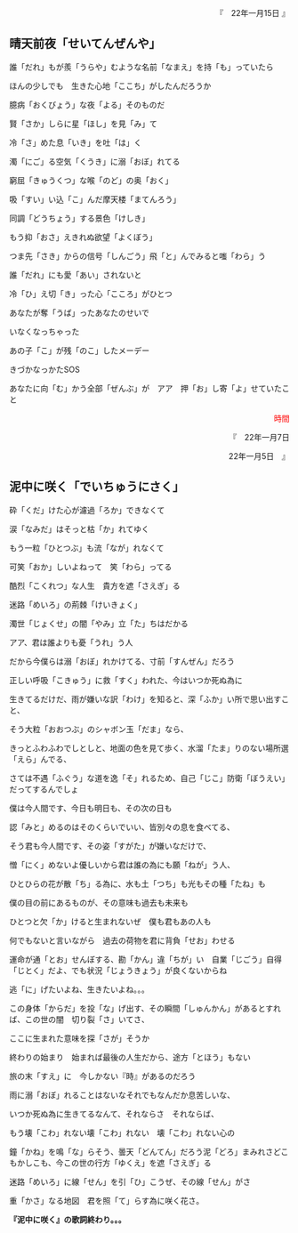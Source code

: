 <p style="text-align: right">
『　22年一月15日 』</p>

## 晴天前夜「せいてんぜんや」

誰「だれ」もが羨「うらや」むような名前「なまえ」を持「も」っていたら

ほんの少しでも　生きた心地「ここち」がしたんだろうか

臆病「おくびょう」な夜「よる」そのものだ

賢「さか」しらに星「ほし」を見「み」て

冷「さ」めた息「いき」を吐「は」く

濁「にご」る空気「くうき」に溺「おぼ」れてる

窮屈「きゅうくつ」な喉「のど」の奥「おく」

吸「すい」い込「こ」んだ摩天楼「まてんろう」

同調「どうちょう」する景色「けしき」

もう抑「おさ」えきれぬ欲望「よくぼう」

つま先「さき」からの信号「しんごう」飛「と」んでみると嗤「わら」う

誰「だれ」にも愛「あい」されないと

冷「ひ」え切「き」った心「こころ」がひとつ

あなたが奪「うば」ったあなたのせいで　

いなくなっちゃった

あの子「こ」が残「のこ」したメーデー

きづかなっかたSOS

あなたに向「む」かう全部「ぜんぶ」が　アア　押「お」し寄「よ」せていたこと


<p style="text-align: right;color:red;">
時間</p>
<p style="text-align: right">
『　22年一月7日</p>
<p style="text-align: right">
22年一月5日　』</p>


## 泥中に咲く「でいちゅうにさく」

砕「くだ」けた心が濾過「ろか」できなくて

涙「なみだ」はそっと枯「か」れてゆく

もう一粒「ひとつぶ」も流「なが」れなくて

可笑「おか」しいよねって　笑「わら」ってる

酷烈「こくれつ」な人生　貴方を遮「さえぎ」る

迷路「めいろ」の荊棘「けいきょく」

濁世「じょくせ」の闇「やみ」立「た」ちはだかる

アア、君は誰よりも憂「うれ」う人

だから今僕らは溺「おぼ」れかけてる、寸前「すんぜん」だろう

正しい呼吸「こきゅう」に救「すく」われた、今はいつか死ぬ為に

生きてるだけだ、雨が嫌いな訳「わけ」を知ると、深「ふか」い所で思い出すこと、

そう大粒「おおつぶ」のシャボン玉「だま」なら、

きっとふわふわでしとしと、地面の色を見て歩く、水溜「たま」りのない場所選「えら」んでる、

さては不遇「ふぐう」な道を逸「そ」れるため、自己「じこ」防衛「ぼうえい」だってするんでしょ

僕は今人間です、今日も明日も、その次の日も

認「みと」めるのはそのくらいでいい、皆別々の息を食べてる、

そう君も今人間です、その姿「すがた」が嫌いなだけで、

憎「にく」めないよ優しいから君は誰の為にも願「ねが」う人、

ひとひらの花が散「ち」る為に、水も土「つち」も光もその種「たね」も

僕の目の前にあるものが、その意味も過去も未来も

ひとつと欠「か」けると生まれないぜ　僕も君もあの人も

何でもないと言いながら　過去の荷物を君に背負「せお」わせる

運命が通「とお」せんぼする、勘「かん」違「ちが」い　自業「じごう」自得「じとく」だよ、でも状況「じょうきょう」が良くないからね

逃「に」げたいよね、生きたいよね。。。

この身体「からだ」を投「な」げ出す、その瞬間「しゅんかん」があるとすれば、この世の闇　切り裂「さ」いてさ、

ここに生まれた意味を探「さが」そうか

終わりの始まり　始まれば最後の人生だから、途方「とほう」もない

旅の末「すえ」に　今しかない『時』があるのだろう　

雨に溺「おぼ」れることはないなそれでもなんだか息苦しいな、

いつか死ぬ為に生きてるなんて、それならさ　それならば、

もう壊「こわ」れない壊「こわ」れない　壊「こわ」れない心の

鐘「かね」を鳴「な」らそう、曇天「どんてん」だろう泥「どろ」まみれさどこもかしこも、今この世の行方「ゆくえ」を遮「さえぎ」る

迷路「めいろ」に線「せん」を引「ひ」こうぜ、その線「せん」がさ

重「かさ」なる地図　君を照「て」らす為に咲く花さ。

**『泥中に咲く』の歌詞終わり。。。**

